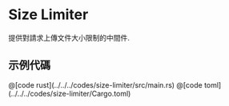 # Size Limiter

提供對請求上傳文件大小限制的中間件.

## 示例代碼

<CodeGroup>
<CodeGroupItem title="main.rs" active>
@[code rust](../../../codes/size-limiter/src/main.rs)

</CodeGroupItem>
<CodeGroupItem title="Cargo.toml">
@[code toml](../../../codes/size-limiter/Cargo.toml)

</CodeGroupItem>
</CodeGroup>